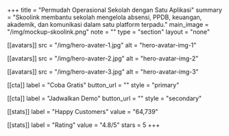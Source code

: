 +++
title = "Permudah Operasional Sekolah dengan Satu Aplikasi"
summary = "Skoolink membantu sekolah mengelola absensi, PPDB, keuangan, akademik, dan komunikasi dalam satu platform terpadu."
main_image = "/img/mockup-skoolink.png"
note = ""
type = "section"
layout = "none" 

[[avatars]]
src = "/img/hero-avater-1.jpg"
alt = "hero-avatar-img-1"

[[avatars]]
src = "/img/hero-avater-2.jpg"
alt = "hero-avatar-img-2"

[[avatars]]
src = "/img/hero-avater-3.jpg"
alt = "hero-avatar-img-3"

[[cta]]
label = "Coba Gratis"
button_url = ""
style = "primary"

[[cta]]
label = "Jadwalkan Demo"
button_url = ""
style = "secondary"

[[stats]]
label = "Happy Customers"
value = "64,739"

[[stats]]
label = "Rating"
value = "4.8/5"
stars = 5
+++
